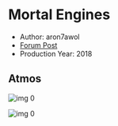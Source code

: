 # Mortal Engines

* Author: aron7awol
* [Forum Post](https://www.avsforum.com/threads/bass-eq-for-filtered-movies.2995212/post-57691956)
* Production Year: 2018

## Atmos

![img 0](https://i.imgur.com/0fRkAR6.jpg)

![img 0](https://i.imgur.com/CtQLTDE.jpg)

